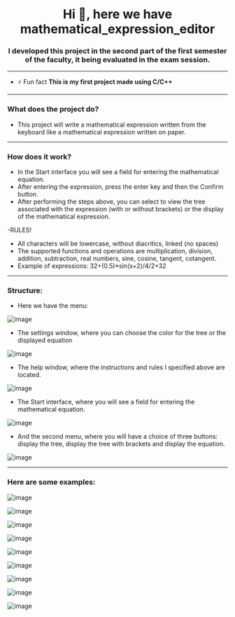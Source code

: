 <h1 align="center">Hi 👋, here we have mathematical_expression_editor</h1>
<h3 align="center">I developed this project in the second part of the first semester of the faculty, it being evaluated in the exam session.</h3>

---

- ⚡ Fun fact **This is my first project made using C/C++**
---

<h3 align="left">What does the project do?</h3>

- This project will write a mathematical expression written from the keyboard like a mathematical expression written on paper.

---

<h3 align="left">How does it work?</h3>

- In the Start interface you will see a field for entering the mathematical equation.
- After entering the expression, press the enter key and then the Confirm button.
- After performing the steps above, you can select to view the tree associated with the expression (with or without brackets) or the display of the mathematical expression.

-RULES!

- All characters will be lowercase, without diacritics, linked (no spaces)
- The supported functions and operations are multiplication, division, addition, subtraction, real numbers, sine, cosine, tangent, cotangent.
- Example of expressions: 32+(0.5)*sin(x+2)/4/2+32

---

<h3 align="left">Structure:</h3>

- Here we have the menu:

![image](https://user-images.githubusercontent.com/116078879/217877088-046128fc-eca1-41d1-b920-bce3392b065d.png)

- The settings window, where you can choose the color for the tree or the displayed equation

![image](https://user-images.githubusercontent.com/116078879/217877700-6e4504e2-730d-4036-a051-94b4cb56d11d.png)

- The help window, where the instructions and rules I specified above are located.

![image](https://user-images.githubusercontent.com/116078879/217877729-2677bac0-b9ba-4a00-be7f-de811420ba32.png)

- The Start interface, where you will see a field for entering the mathematical equation.

![image](https://user-images.githubusercontent.com/116078879/217877763-59cbf87d-edc7-4584-8e8c-d5a74e3e4e66.png)

- And the second menu, where you will have a choice of three buttons: display the tree, display the tree with brackets and display the equation.

![image](https://user-images.githubusercontent.com/116078879/217878495-48e2095b-5482-48e0-b055-992859c732d9.png)

---

<h3 align="left">Here are some examples:</h3>

![image](https://user-images.githubusercontent.com/116078879/217878460-41e78909-6818-45d9-9ae5-b375bc46f483.png)

![image](https://user-images.githubusercontent.com/116078879/217878556-b86c9481-32cd-442b-8962-2691896a9046.png)

![image](https://user-images.githubusercontent.com/116078879/217878670-5f695a3c-43c4-4af7-bb70-c39f4c3a8ee4.png)

![image](https://user-images.githubusercontent.com/116078879/217881048-01103267-0609-420c-aa07-6088f088e189.png)

![image](https://user-images.githubusercontent.com/116078879/217881084-1d3c4bcb-fcc9-4c3b-adb9-4aba6164b206.png)

![image](https://user-images.githubusercontent.com/116078879/217881120-4ba1ff59-7ca5-4a77-8e56-cf02bf528530.png)

![image](https://user-images.githubusercontent.com/116078879/217884693-6c574e77-2cb8-412a-a861-d4e47da27cbf.png)

![image](https://user-images.githubusercontent.com/116078879/217884753-88632564-ee89-4ae2-a5f3-43ff13f63d36.png)

![image](https://user-images.githubusercontent.com/116078879/217884800-46f550a7-9992-48dd-b8d1-0737152ad215.png)
